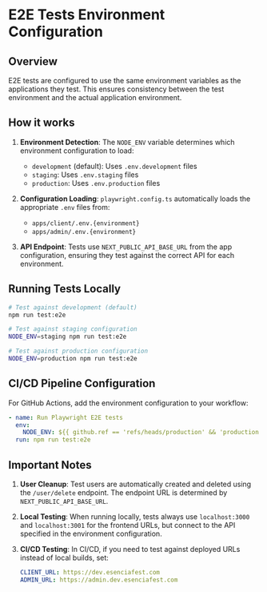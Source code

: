 # E2E Tests Environment Configuration

## Overview

E2E tests are configured to use the same environment variables as the applications they test. This ensures consistency between the test environment and the actual application environment.

## How it works

1. **Environment Detection**: The `NODE_ENV` variable determines which environment configuration to load:
   - `development` (default): Uses `.env.development` files
   - `staging`: Uses `.env.staging` files  
   - `production`: Uses `.env.production` files

2. **Configuration Loading**: `playwright.config.ts` automatically loads the appropriate `.env` files from:
   - `apps/client/.env.{environment}`
   - `apps/admin/.env.{environment}`

3. **API Endpoint**: Tests use `NEXT_PUBLIC_API_BASE_URL` from the app configuration, ensuring they test against the correct API for each environment.

## Running Tests Locally

```bash
# Test against development (default)
npm run test:e2e

# Test against staging configuration
NODE_ENV=staging npm run test:e2e

# Test against production configuration
NODE_ENV=production npm run test:e2e
```

## CI/CD Pipeline Configuration

For GitHub Actions, add the environment configuration to your workflow:

```yaml
- name: Run Playwright E2E tests
  env:
    NODE_ENV: ${{ github.ref == 'refs/heads/production' && 'production' || github.ref == 'refs/heads/staging' && 'staging' || 'development' }}
  run: npm run test:e2e
```

## Important Notes

1. **User Cleanup**: Test users are automatically created and deleted using the `/user/delete` endpoint. The endpoint URL is determined by `NEXT_PUBLIC_API_BASE_URL`.

2. **Local Testing**: When running locally, tests always use `localhost:3000` and `localhost:3001` for the frontend URLs, but connect to the API specified in the environment configuration.

3. **CI/CD Testing**: In CI/CD, if you need to test against deployed URLs instead of local builds, set:
   ```yaml
   CLIENT_URL: https://dev.esenciafest.com
   ADMIN_URL: https://admin.dev.esenciafest.com
   ```